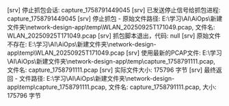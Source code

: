 [srv] 停止抓包会话: capture_1758791449045
[srv] 已发送停止信号给抓包进程: capture_1758791449045
[srv] 停止抓包 - 原始文件路径: E:\学习\AI\AiOps\新建文件夹\network-design-app\temp\WLAN_20250925T171049.pcap, 文件名: WLAN_20250925T171049.pcap
[srv] 抓包脚本退出，代码: null
[srv] 原始文件不存在: E:\学习\AI\AiOps\新建文件夹\network-design-app\temp\WLAN_20250925T171049.pcap
[srv] 使用最新的PCAP文件: E:\学习\AI\AiOps\新建文件夹\network-design-app\temp\capture_1758791111.pcap, 文件名: capture_1758791111.pcap
[srv] 实际文件大小: 175796 字节
[srv] 最终返回 - 文件路径: E:\学习\AI\AiOps\新建文件夹\network-design-app\temp\capture_1758791111.pcap, 文件名: capture_1758791111.pcap, 大小: 175796 字节
